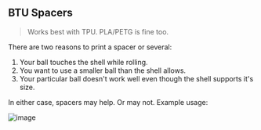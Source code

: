 ## BTU Spacers

> Works best with TPU. PLA/PETG is fine too.

There are two reasons to print a spacer or several:
1) Your ball touches the shell while rolling.
2) You want to use a smaller ball than the shell allows.
3) Your particular ball doesn't work well even though the shell supports it's size.

In either case, spacers may help. Or may not. Example usage:

![image](https://github.com/user-attachments/assets/94ac3a24-0efd-4e8f-8621-264f789c3312)
